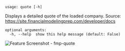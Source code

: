 ```text
usage: quote [-h]
```

Displays a detailed quote of the loaded company. Source: https://site.financialmodelingprep.com/developer/docs

```
optional arguments:
  -h, --help  show this help message (default: False)
```

<img size="1400" alt="Feature Screenshot - fmp-quote" src="https://user-images.githubusercontent.com/85772166/141603461-8b14a927-87e3-498e-bc2d-4b57eae9f1ad.png"/>
